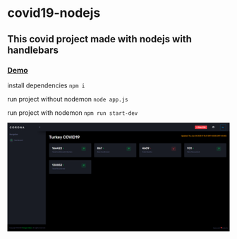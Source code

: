 # covid19-nodejs
## This covid project made with nodejs with handlebars

### [Demo](https://covid19-nodejs-demo.herokuapp.com/)


install dependencies `npm i`

run project without nodemon `node app.js`

run project with nodemon `npm run start-dev`

![covid19_turkey](https://raw.githubusercontent.com/erdoganabaci/covid19-nodejs/master/github_images/covid_turkey.PNG)
